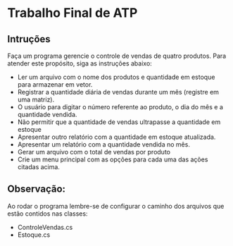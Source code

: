 # Trabalho Final de ATP

## Intruções

Faça um programa gerencie o controle de vendas de quatro produtos. Para atender este propósito, siga as instruções abaixo:
- Ler um arquivo com o nome dos produtos e quantidade em estoque para armazenar em vetor.
- Registrar a quantidade diária de vendas durante um mês (registre em uma matriz).
- O usuário para digitar o número referente ao produto, o dia do mês e a quantidade vendida.
- Não permitir que a quantidade de vendas ultrapasse a quantidade em estoque
- Apresentar outro relatório com a quantidade em estoque atualizada. 
- Apresentar um relatório com a quantidade vendida no mês.
- Gerar um arquivo com o total de vendas por produto
- Crie um menu principal com as opções para cada uma das ações citadas acima.

## Observação:

Ao rodar o programa lembre-se de configurar o caminho dos arquivos que estão contidos nas classes:
- ControleVendas.cs
- Estoque.cs
